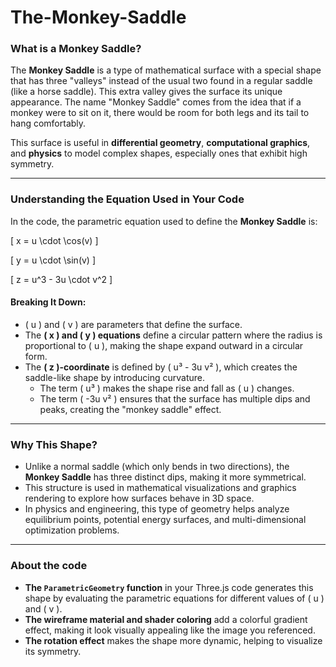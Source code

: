 # The-Monkey-Saddle

### **What is a Monkey Saddle?**  
The **Monkey Saddle** is a type of mathematical surface with a special shape that has three "valleys" instead of the usual two found in a regular saddle (like a horse saddle). This extra valley gives the surface its unique appearance. The name "Monkey Saddle" comes from the idea that if a monkey were to sit on it, there would be room for both legs and its tail to hang comfortably.

This surface is useful in **differential geometry**, **computational graphics**, and **physics** to model complex shapes, especially ones that exhibit high symmetry.

---

### **Understanding the Equation Used in Your Code**
In the code, the parametric equation used to define the **Monkey Saddle** is:

\[
x = u \cdot \cos(v)
\]

\[
y = u \cdot \sin(v)
\]

\[
z = u^3 - 3u \cdot v^2
\]

#### **Breaking It Down:**
- \( u \) and \( v \) are parameters that define the surface.  
- The **\( x \) and \( y \) equations** define a circular pattern where the radius is proportional to \( u \), making the shape expand outward in a circular form.  
- The **\( z \)-coordinate** is defined by \( u³ - 3u v² \), which creates the saddle-like shape by introducing curvature.  
  - The term \( u³ \) makes the shape rise and fall as \( u \) changes.  
  - The term \( -3u v² \) ensures that the surface has multiple dips and peaks, creating the "monkey saddle" effect.

---

### **Why This Shape?**
- Unlike a normal saddle (which only bends in two directions), the **Monkey Saddle** has three distinct dips, making it more symmetrical.  
- This structure is used in mathematical visualizations and graphics rendering to explore how surfaces behave in 3D space.  
- In physics and engineering, this type of geometry helps analyze equilibrium points, potential energy surfaces, and multi-dimensional optimization problems.

---

### **About the code**
- **The `ParametricGeometry` function** in your Three.js code generates this shape by evaluating the parametric equations for different values of \( u \) and \( v \).  
- **The wireframe material and shader coloring** add a colorful gradient effect, making it look visually appealing like the image you referenced.  
- **The rotation effect** makes the shape more dynamic, helping to visualize its symmetry.  
